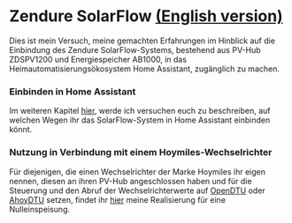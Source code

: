# Zendure SolarFlow [(English version)](README_eng.md)
Dies ist mein Versuch, meine gemachten Erfahrungen im Hinblick auf die Einbindung des Zendure SolarFlow-Systems, bestehend aus PV-Hub ZDSPV1200 und Energiespeicher AB1000, in das Heimautomatisierungsökosystem Home Assistant, zugänglich zu machen.
### Einbinden in Home Assistant
Im weiteren Kapitel [hier](solarflow.md), werde ich versuchen euch zu beschreiben, auf welchen Wegen ihr das SolarFlow-System in Home Assistant einbinden könnt.
### Nutzung in Verbindung mit einem Hoymiles-Wechselrichter
Für diejenigen, die einen Wechselrichter der Marke Hoymiles ihr eigen nennen, diesen an ihren PV-Hub angeschlossen haben und für die Steuerung und den Abruf der Wechselrichterwerte auf [OpenDTU](https://github.com/tbnobody/OpenDTU) oder [AhoyDTU](https://ahoydtu.de/) setzen, findet ihr [hier](hoymiles.md) meine Realisierung für eine Nulleinspeisung.
